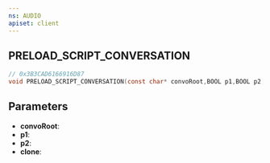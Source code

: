 ```yaml
---
ns: AUDIO
apiset: client
---
```

## PRELOAD_SCRIPT_CONVERSATION

```c
// 0x3B3CAD6166916D87
void PRELOAD_SCRIPT_CONVERSATION(const char* convoRoot,BOOL p1,BOOL p2,BOOL clone);
```


## Parameters
* **convoRoot**:
* **p1**:
* **p2**:
* **clone**: